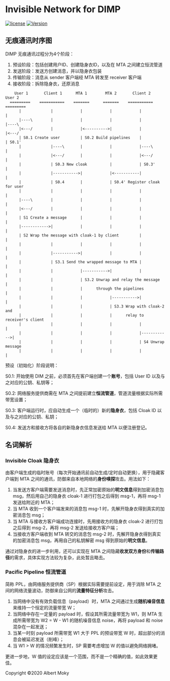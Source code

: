 # Invisible Network for DIMP

[![license](https://img.shields.io/github/license/mashape/apistatus.svg)](https://github.com/moky/DIMP/blob/master/LICENSE)
[![Version](https://img.shields.io/badge/alpha-0.1.0-red.svg)](https://github.com/moky/DIMP/wiki)

## 无痕通讯时序图

DIMP 无痕通讯过程分为4个阶段：

1. 预设阶段：包括创建用户ID、创建隐身衣ID，以及在 MTA 之间建立恒流管道
2. 发送阶段：发送方创建消息，并以隐身衣包装
3. 传输阶段：消息从 sender 客户端经 MTA 转发至 receiver 客户端
4. 接收阶段：拆除隐身衣，还原消息

```
    User 1       Client 1      MTA 1        MTA 2       Client 2       User 2
  =========    ===========    =======      =======    ===========    =========
      |             |            |            |            |             |
      |----\        |            |            |            |             |----\
      |<---/        |            |<---------->|            |             |<---/
      | S0.1 Create user         | S0.2 Build pipelines    |             | S0.1'
      |             |----\       |            |            |----\        |
      |             |<---/       |            |            |<---/        |
      |             | S0.3 New cloak          |            | S0.3'       |
      |             |----------->|            |<-----------|             |
      |             | S0.4       |            | S0.4' Register cloak for user
      |             |            |            |            |             |
      |----\        |            |            |            |             |
      |<---/        |            |            |            |             |
      | S1 Create a message      |            |            |             |
      |------------>|            |            |            |             |
      | S2 Wrap the message with cloak-1 by client         |             |
      |             |            |            |            |             |
      |             |----------->|            |            |             |
      |             | S3.1 Send the wrapped message to MTA |             |
      |             |            |----------->|            |             |
      |             |            | S3.2 Unwrap and relay the message     |
      |             |            |      through the pipelines            |
      |             |            |            |----------->|             |
      |             |            |            | S3.3 Wrap with cloak-2 and
      |             |            |            |      relay to receiver's client
      |             |            |            |            |             |
      |             |            |            |            |------------>|
      |             |            |            |            | S4 Unwrap message
      |             |            |            |            |             |
```

预设（初始化）阶段说明：

S0.1: 开始使用 DIM 之前，必须首先在客户端创建一个**账号**，包括 User ID 以及与之对应的公钥、私钥等；

S0.2: 网络服务提供商需在 MTA 之间提前建立**恒流管道**，管道流量根据实际所需带宽设置；

S0.3: 客户端运行时，应自动生成一个（临时的）新的**隐身衣**，包括 Cloak ID 以及与之对应的公钥、私钥；

S0.4: 发送方和接收方将各自的新隐身衣信息发送给 MTA 以便注册登记。

## 名词解析

### Invisible Cloak 隐身衣
由客户端生成的临时账号（每次开始通讯前自动生成/定时自动更换），用于隐藏客户端到 MTA 之间的通讯，防御来自本地网络的**身份嗅探**攻击。用法如下：

1. 当发送方客户端需要发送消息时，先正常加密原始的**明文信息**得到加密消息包 msg，然后用自己的隐身衣 cloak-1 进行打包之后得到 msg-1，再将 msg-1 发送给附近的 MTA；
2. 当 MTA 收到一个客户端发来的消息包 msg-1 时，先解开隐身衣得到真实的加密消息包 msg；
3. 当 MTA 与接收方客户端成功连接时，先用接收方的隐身衣 cloak-2 进行打包之后得到 msg-2，再将 msg-2 发送给接收方客户端；
4. 当接收方客户端收到 MTA 转交的消息包 msg-2 时，先解开隐身衣得到真实的加密消息包 msg，再用自己的私钥解密 msg 得到原始的**明文信息**。

通过对隐身衣的进一步利用，还可以实现在 MTA 之间隐藏**收发双方身份**和**传输路径**的需求，具体实现方法较为复杂，此处暂且略去。

### Pacific Pipeline 恒流管道
简称 PPL，由网络服务提供商（SP）根据实际需要提前设定，用于消除 MTA 之间的网络流量波动，防御来自公网的**流量特征分析**攻击。

1. 当网络中没有有效负载信息（payload）时，MTA 之间通过生成**随机噪音信息**来维持一个恒定的流量带宽 W；
2. 当网络中存在一定量的 payload 时，假设其所需流量带宽为 W1，则 MTA 生成所需带宽为 W2 = W - W1 的随机噪音信息 noise，再将 payload 和 noise 混杂在一起发送；
3. 当某一时刻 payload 所需带宽 W1 大于 PPL 的预设带宽 W 时，超出部分的消息会被延迟发送（削峰）；
4. 当 W1 > W 的情况频繁发生时，SP 需要考虑增加 W 的值以避免网络拥堵。

更进一步地，W 值的设定应该是一个范围，而不是一个精确的值，如此效果更佳。

Copyright &copy;2020 Albert Moky
